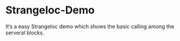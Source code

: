 # StrangeIoc-Demo
It‘s a easy StrangeIoc demo which shows the basic calling among the serveral blocks.
